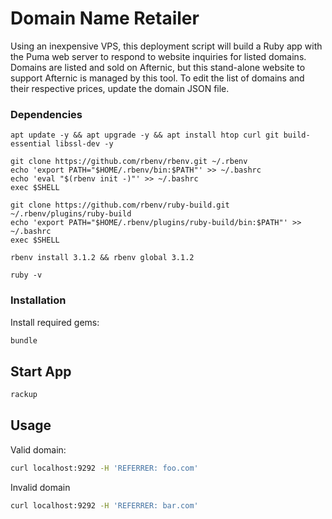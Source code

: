 # Domain Name Retailer

Using an inexpensive VPS, this deployment script will build a Ruby app with the Puma web server to respond to website inquiries for listed domains. Domains are listed and sold on Afternic, but this stand-alone website to support Afternic is managed by this tool. To edit the list of domains and their respective prices, update the domain JSON file.

### Dependencies

```
apt update -y && apt upgrade -y && apt install htop curl git build-essential libssl-dev -y

git clone https://github.com/rbenv/rbenv.git ~/.rbenv
echo 'export PATH="$HOME/.rbenv/bin:$PATH"' >> ~/.bashrc
echo 'eval "$(rbenv init -)"' >> ~/.bashrc
exec $SHELL

git clone https://github.com/rbenv/ruby-build.git ~/.rbenv/plugins/ruby-build
echo 'export PATH="$HOME/.rbenv/plugins/ruby-build/bin:$PATH"' >> ~/.bashrc
exec $SHELL

rbenv install 3.1.2 && rbenv global 3.1.2

ruby -v
```

### Installation



Install required gems:

```bash
bundle
```

## Start App

```bash
rackup
```

## Usage

Valid domain:

```bash
curl localhost:9292 -H 'REFERRER: foo.com'
```

Invalid domain

```bash
curl localhost:9292 -H 'REFERRER: bar.com'
```
